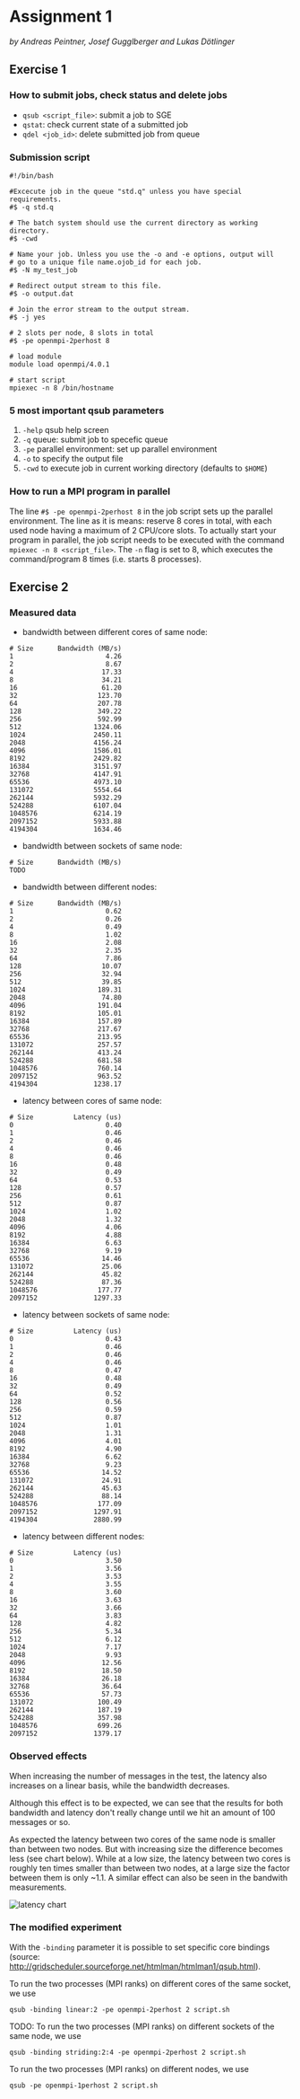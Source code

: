 # Assignment 1

*by Andreas Peintner, Josef Gugglberger and Lukas Dötlinger*

## Exercise 1

### How to submit jobs, check status and delete jobs

* `qsub <script_file>`: submit a job to SGE
* `qstat`: check current state of a submitted job
* `qdel <job_id>`: delete submitted job from queue 

### Submission script

```
#!/bin/bash

#Excecute job in the queue "std.q" unless you have special requirements.
#$ -q std.q

# The batch system should use the current directory as working directory.
#$ -cwd

# Name your job. Unless you use the -o and -e options, output will
# go to a unique file name.ojob_id for each job.
#$ -N my_test_job

# Redirect output stream to this file.
#$ -o output.dat

# Join the error stream to the output stream.
#$ -j yes

# 2 slots per node, 8 slots in total
#$ -pe openmpi-2perhost 8

# load module
module load openmpi/4.0.1

# start script
mpiexec -n 8 /bin/hostname
```

### 5 most important qsub parameters

1. `-help` qsub help screen
2. `-q` queue: submit job to specefic queue
3. `-pe` parallel environment: set up parallel environment
4. `-o` to specify the output file
5. `-cwd` to execute job in current working directory (defaults to `$HOME`)

### How to run a MPI program in parallel

The line `#$ -pe openmpi-2perhost 8` in the job script sets up the parallel environment. The line as it is means: reserve 8 cores in total, with each used node having a maximum of 2 CPU/core slots. To actually start your program in parallel, the job script needs to be executed with the command `mpiexec -n 8 <script_file>`. The `-n` flag is set to 8, which executes the command/program 8 times (i.e. starts 8 processes).

## Exercise 2

### Measured data

* bandwidth between different cores of same node:
```
# Size      Bandwidth (MB/s)
1                       4.26
2                       8.67
4                      17.33
8                      34.21
16                     61.20
32                    123.70
64                    207.78
128                   349.22
256                   592.99
512                  1324.06
1024                 2450.11
2048                 4156.24
4096                 1586.01
8192                 2429.82
16384                3151.97
32768                4147.91
65536                4973.10
131072               5554.64
262144               5932.29
524288               6107.04
1048576              6214.19
2097152              5933.88
4194304              1634.46
```

* bandwidth between sockets of same node:
```
# Size      Bandwidth (MB/s)
TODO
```

* bandwidth between different nodes:

```
# Size      Bandwidth (MB/s)
1                       0.62
2                       0.26
4                       0.49
8                       1.02
16                      2.08
32                      2.35
64                      7.86
128                    10.07
256                    32.94
512                    39.85
1024                  189.31
2048                   74.80
4096                  191.04
8192                  105.01
16384                 157.89
32768                 217.67
65536                 213.95
131072                257.57
262144                413.24
524288                681.58
1048576               760.14
2097152               963.52
4194304              1238.17
```

* latency between cores of same node:
```
# Size          Latency (us)
0                       0.40
1                       0.46
2                       0.46
4                       0.46
8                       0.46
16                      0.48
32                      0.49
64                      0.53
128                     0.57
256                     0.61
512                     0.87
1024                    1.02
2048                    1.32
4096                    4.06
8192                    4.88
16384                   6.63
32768                   9.19
65536                  14.46
131072                 25.06
262144                 45.82
524288                 87.36
1048576               177.77
2097152              1297.33
```

* latency between sockets of same node:
```
# Size          Latency (us)
0                       0.43
1                       0.46
2                       0.46
4                       0.46
8                       0.47
16                      0.48
32                      0.49
64                      0.52
128                     0.56
256                     0.59
512                     0.87
1024                    1.01
2048                    1.31
4096                    4.01
8192                    4.90
16384                   6.62
32768                   9.23
65536                  14.52
131072                 24.91
262144                 45.63
524288                 88.14
1048576               177.09
2097152              1297.91
4194304              2880.99
```

* latency between different nodes:
```
# Size          Latency (us)
0                       3.50
1                       3.56
2                       3.53
4                       3.55
8                       3.60
16                      3.63
32                      3.66
64                      3.83
128                     4.82
256                     5.34
512                     6.12
1024                    7.17
2048                    9.93
4096                   12.56
8192                   18.50
16384                  26.18
32768                  36.64
65536                  57.73
131072                100.49
262144                187.19
524288                357.98
1048576               699.26
2097152              1379.17
```

### Observed effects

When increasing the number of messages in the test, the latency also increases on a linear basis, while the bandwidth decreases. 

Although this effect is to be expected, we can see that the results for both bandwidth and latency don't really change until we hit an amount of 100 messages or so.

As expected the latency between two cores of the same node is smaller than between two nodes. But with increasing size the difference becomes less (see chart below). While at a low size, the latency between two cores is roughly ten times smaller than between two nodes, at a large size the factor between them is only ~1.1. A similar effect can also be seen in the bandwith measurements.

![latency chart](./chart.png "Chart of latency measurements")

### The modified experiment
With the ```-binding``` parameter it is possible to set specific core bindings (source: http://gridscheduler.sourceforge.net/htmlman/htmlman1/qsub.html).

To run the two processes (MPI ranks) on different cores of the same socket, we use
```shell
qsub -binding linear:2 -pe openmpi-2perhost 2 script.sh
```

TODO: To run the two processes (MPI ranks) on different sockets of the same node, we use
```shell
qsub -binding striding:2:4 -pe openmpi-2perhost 2 script.sh
```

To run the two processes (MPI ranks) on different nodes, we use
```shell
qsub -pe openmpi-1perhost 2 script.sh
```